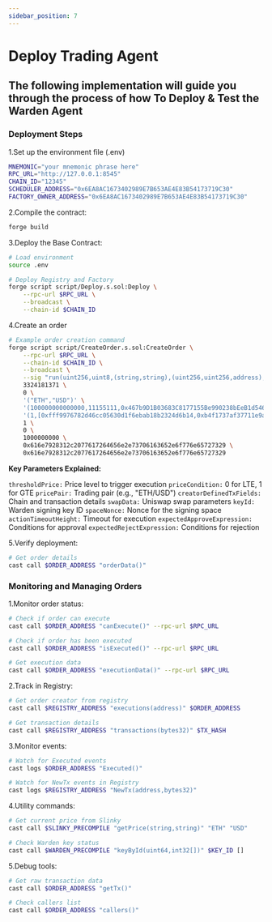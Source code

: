 ```yaml
---
sidebar_position: 7
---
```


# Deploy Trading Agent

## The following implementation will guide you through the process of how To Deploy & Test the Warden Agent

### Deployment Steps

1.Set up the environment file (.env)

```bash
MNEMONIC="your mnemonic phrase here"
RPC_URL="http://127.0.0.1:8545"
CHAIN_ID="12345"
SCHEDULER_ADDRESS="0x6EA8AC1673402989E7B653AE4E83B54173719C30"
FACTORY_OWNER_ADDRESS="0x6EA8AC1673402989E7B653AE4E83B54173719C30"
```

2.Compile the contract:

```bash
forge build
```

3.Deploy the Base Contract:

```bash
# Load environment
source .env

# Deploy Registry and Factory
forge script script/Deploy.s.sol:Deploy \
    --rpc-url $RPC_URL \
    --broadcast \
    --chain-id $CHAIN_ID
```

4.Create an order

```bash
# Example order creation command
forge script script/CreateOrder.s.sol:CreateOrder \
    --rpc-url $RPC_URL \
    --chain-id $CHAIN_ID \
    --broadcast \
    --sig "run(uint256,uint8,(string,string),(uint256,uint256,address),(uint256,address[],address,uint256),uint64,uint64,uint64,bytes,bytes)" \
    3324181371 \
    0 \
    '("ETH","USD")' \
    '(100000000000000,11155111,0x467b9D1B03683C8177155Be990238bEeB1d5461f)' \
    '(1,[0xfff9976782d46cc05630d1f6ebab18b2324d6b14,0xb4f1737af37711e9a5890d9510c9bb60e170cb0d],0x5feAeD593ef59efEf78d97721F78c0AAC16F3dC5,1735208842)' \
    1 \
    0 \
    1000000000 \
    0x616e7928312c2077617264656e2e73706163652e6f776e65727329 \
    0x616e7928312c2077617264656e2e73706163652e6f776e65727329
```

**Key Parameters Explained:**

`thresholdPrice:` Price level to trigger execution
`priceCondition:` 0 for LTE, 1 for GTE
`pricePair:` Trading pair (e.g., "ETH/USD")
`creatorDefinedTxFields:` Chain and transaction details
`swapData:` Uniswap swap parameters
`keyId:` Warden signing key ID
`spaceNonce:` Nonce for the signing space
`actionTimeoutHeight:` Timeout for execution
`expectedApproveExpression:` Conditions for approval
`expectedRejectExpression:` Conditions for rejection

5.Verify deployment:

```bash
# Get order details
cast call $ORDER_ADDRESS "orderData()"
```

### Monitoring and Managing Orders

1.Monitor order status:

```bash
# Check if order can execute
cast call $ORDER_ADDRESS "canExecute()" --rpc-url $RPC_URL

# Check if order has been executed
cast call $ORDER_ADDRESS "isExecuted()" --rpc-url $RPC_URL

# Get execution data
cast call $ORDER_ADDRESS "executionData()" --rpc-url $RPC_URL
```

2.Track in Registry:

```bash
# Get order creator from registry
cast call $REGISTRY_ADDRESS "executions(address)" $ORDER_ADDRESS

# Get transaction details
cast call $REGISTRY_ADDRESS "transactions(bytes32)" $TX_HASH
```

3.Monitor events:

```bash
# Watch for Executed events
cast logs $ORDER_ADDRESS "Executed()"

# Watch for NewTx events in Registry
cast logs $REGISTRY_ADDRESS "NewTx(address,bytes32)"
```

4.Utility commands:

```bash
# Get current price from Slinky
cast call $SLINKY_PRECOMPILE "getPrice(string,string)" "ETH" "USD"

# Check Warden key status
cast call $WARDEN_PRECOMPILE "keyById(uint64,int32[])" $KEY_ID []
```

5.Debug tools:

```bash
# Get raw transaction data
cast call $ORDER_ADDRESS "getTx()"

# Check callers list
cast call $ORDER_ADDRESS "callers()"
```
